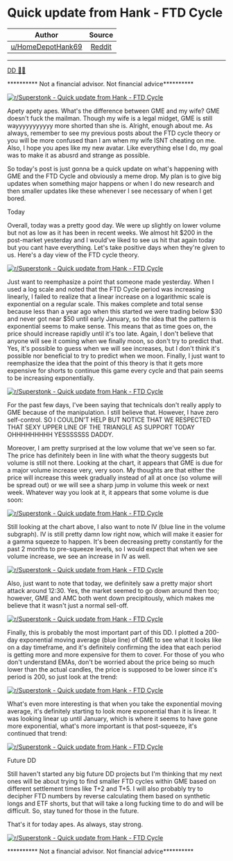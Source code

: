 Quick update from Hank - FTD Cycle
==================================

| Author       | Source       | 
| :-------------: |:-------------:|
|  [u/HomeDepotHank69](https://www.reddit.com/user/HomeDepotHank69/) | [Reddit](https://www.reddit.com/r/Superstonk/comments/mzzb65/quick_update_from_hank_ftd_cycle/) | 

---

[DD 👨‍🔬](https://www.reddit.com/r/Superstonk/search?q=flair_name%3A%22DD%20%F0%9F%91%A8%E2%80%8D%F0%9F%94%AC%22&restrict_sr=1)

********** Not a financial advisor. Not financial advice**********

[![r/Superstonk - Quick update from Hank - FTD Cycle](https://preview.redd.it/8yfbwi2zasv61.png?width=1170&format=png&auto=webp&s=1c8705410d909110c224cc0a9a7e2ed710f13859)](https://preview.redd.it/8yfbwi2zasv61.png?width=1170&format=png&auto=webp&s=1c8705410d909110c224cc0a9a7e2ed710f13859)

Apety apety apes. What's the difference between GME and my wife? GME doesn't fuck the mailman. Though my wife is a legal midget, GME is still wayyyyyyyyyyy more shorted than she is. Alright, enough about me. As always, remember to see my previous posts about the FTD cycle theory or you will be more confused than I am when my wife ISNT cheating on me. Also, I hope you apes like my new avatar. Like everything else I do, my goal was to make it as abusrd and strange as possible.

So today's post is just gonna be a quick update on what's happening with GME and the FTD Cycle and obviously a meme drop. My plan is to give big updates when something major happens or when I do new research and then smaller updates like these whenever I see necessary of when I get bored.

Today

Overall, today was a pretty good day. We were up slightly on lower volume but not as low as it has been in recent weeks. We almost hit $200 in the post-market yesterday and I would've liked to see us hit that again today but you cant have everything. Let's take positive days when they're given to us. Here's a day view of the FTD cycle theory.

[![r/Superstonk - Quick update from Hank - FTD Cycle](https://preview.redd.it/n8f0titsasv61.png?width=1992&format=png&auto=webp&s=d798d43f4e56dd1d6c9a8cc3f5210dca94148443)](https://preview.redd.it/n8f0titsasv61.png?width=1992&format=png&auto=webp&s=d798d43f4e56dd1d6c9a8cc3f5210dca94148443)

Just want to reemphasize a point that someone made yesterday. When I used a log scale and noted that the FTD Cycle period was increasing linearly, I failed to realize that a linear increase on a logarithmic scale is exponential on a regular scale. This makes complete and total sense because less than a year ago when this started we were trading below $30 and never got near $50 until early January, so the idea that the pattern is exponential seems to make sense. This means that as time goes on, the price should increase rapidly until it's too late. Again, I don't believe that anyone will see it coming when we finally moon, so don't try to predict that. Yes, it's possible to guess when we will see increases, but I don't think it's possible nor beneficial to try to predict when we moon. Finally, I just want to reemphasize the idea that the point of this theory is that it gets more expensive for shorts to continue this game every cycle and that pain seems to be increasing exponentially.

[![r/Superstonk - Quick update from Hank - FTD Cycle](https://preview.redd.it/icwiyko3bsv61.png?width=1170&format=png&auto=webp&s=82f9e156ff000fa191c03717ba2f8ff8c1fa81e8)](https://preview.redd.it/icwiyko3bsv61.png?width=1170&format=png&auto=webp&s=82f9e156ff000fa191c03717ba2f8ff8c1fa81e8)

For the past few days, I've been saying that technicals don't really apply to GME because of the manipulation. I still believe that. However, I have zero self-control. SO I COULDN'T HELP BUT NOTICE THAT WE RESPECTED THAT SEXY UPPER LINE OF THE TRIANGLE AS SUPPORT TODAY OHHHHHHHHH YESSSSSSS DADDY.

Moreover, I am pretty surprised at the low volume that we've seen so far. The price has definitely been in line with what the theory suggests but volume is still not there. Looking at the chart, it appears that GME is due for a major volume increase very, very soon. My thoughts are that either the price will increase this week gradually instead of all at once (so volume will be spread out) or we will see a sharp jump in volume this week or next week. Whatever way you look at it, it appears that some volume is due soon:

[![r/Superstonk - Quick update from Hank - FTD Cycle](https://preview.redd.it/hb63f09uasv61.png?width=1818&format=png&auto=webp&s=7f145896c147ae38f6c2614c91aaed2bbdf083bf)](https://preview.redd.it/hb63f09uasv61.png?width=1818&format=png&auto=webp&s=7f145896c147ae38f6c2614c91aaed2bbdf083bf)

Still looking at the chart above, I also want to note IV (blue line in the volume subgraph). IV is still pretty damn low right now, which will make it easier for a gamma squeeze to happen. It's been decreasing pretty constantly for the past 2 months to pre-squeeze levels, so I would expect that when we see volume increase, we see an increase in IV as well.

[![r/Superstonk - Quick update from Hank - FTD Cycle](https://preview.redd.it/8n85p3ovasv61.png?width=2220&format=png&auto=webp&s=126f4e952350a3cd960fb6b6102b6ce4ed597c65)](https://preview.redd.it/8n85p3ovasv61.png?width=2220&format=png&auto=webp&s=126f4e952350a3cd960fb6b6102b6ce4ed597c65)

Also, just want to note that today, we definitely saw a pretty major short attack around 12:30. Yes, the market seemed to go down around then too; however, GME and AMC both went down precipitously, which makes me believe that it wasn't just a normal sell-off.

[![r/Superstonk - Quick update from Hank - FTD Cycle](https://preview.redd.it/5d7x5xt5bsv61.png?width=914&format=png&auto=webp&s=6525c0ff92eff7d920fb433aa7a3fa9fa27024e4)](https://preview.redd.it/5d7x5xt5bsv61.png?width=914&format=png&auto=webp&s=6525c0ff92eff7d920fb433aa7a3fa9fa27024e4)

Finally, this is probably the most important part of this DD. I plotted a 200-day exponential moving average (blue line) of GME to see what it looks like on a day timeframe, and it's definitely confirming the idea that each period is getting more and more expensive for them to cover. For those of you who don't understand EMAs, don't be worried about the price being so much lower than the actual candles, the price is supposed to be lower since it's period is 200, so just look at the trend:

[![r/Superstonk - Quick update from Hank - FTD Cycle](https://preview.redd.it/vrampezwasv61.png?width=2182&format=png&auto=webp&s=e46fc3806553b1592b63cb5654eee422050bed3e)](https://preview.redd.it/vrampezwasv61.png?width=2182&format=png&auto=webp&s=e46fc3806553b1592b63cb5654eee422050bed3e)

What's even more interesting is that when you take the exponential moving average, it's definitely starting to look more exponential than it is linear. It was looking linear up until January, which is where it seems to have gone more exponential, what's more important is that post-squeeze, it's continued that trend:

[![r/Superstonk - Quick update from Hank - FTD Cycle](https://preview.redd.it/7pxear0yasv61.png?width=395&format=png&auto=webp&s=8154eb7d6b70809d9ed7a9dd5a0cb02e1d226ea9)](https://preview.redd.it/7pxear0yasv61.png?width=395&format=png&auto=webp&s=8154eb7d6b70809d9ed7a9dd5a0cb02e1d226ea9)

Future DD

Still haven't started any big future DD projects but I'm thinking that my next ones will be about trying to find smaller FTD cycles within GME based on different settlement times like T+2 and T+5. I will also probably try to decipher FTD numbers by reverse calculating them based on synthetic longs and ETF shorts, but that will take a long fucking time to do and will be difficult. So, stay tuned for those in the future.

That's it for today apes. As always, stay strong.

[![r/Superstonk - Quick update from Hank - FTD Cycle](https://preview.redd.it/1sh0to61bsv61.png?width=812&format=png&auto=webp&s=477a40154acc3ebddae7b46dbb56991381c3de4a)](https://preview.redd.it/1sh0to61bsv61.png?width=812&format=png&auto=webp&s=477a40154acc3ebddae7b46dbb56991381c3de4a)

********** Not a financial advisor. Not financial advice**********
